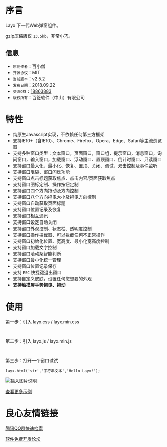 # 序言

Layx 下一代Web弹窗组件。

gzip压缩版仅 `13.5kb`，非常小巧。

## 信息

- `原创作者`：百小僧
- `开源协议`：MIT
- `当前版本`：v2.5.2
- `发布日期`：2018.09.22
- `交流Q群`：[18863883](//shang.qq.com/wpa/qunwpa?idkey=60a832c9b6d9e7e56a0057fa341270fe52472e8390f9a8ec5985e47c319a166e)
- `版权所有`：百签软件（中山）有限公司

# 特性

- 纯原生Javascript实现，不依赖任何第三方框架
- 支持IE10+（含IE10）、Chrome、Firefox、Opera、Edge、Safari等主流浏览器
- 支持多种窗口类型：文本窗口，页面窗口，窗口组，提示窗口，消息窗口，询问窗口，输入窗口，加载窗口、浮动窗口、置顶窗口、倒计时窗口、只读窗口
- 支持窗口最大化、最小化、恢复、置顶、关闭、调试、双击控制及事件监听
- 支持窗口阻隔、窗口闪烁功能
- 支持窗口点击标题获取焦点、点击内容/页面获取焦点
- 支持窗口图标定制、操作按钮定制
- 支持窗口四个方向拖动及方向控制
- 支持窗口八个方向拖曳大小及拖曳方向控制
- 支持窗口自动获取页面标题
- 支持窗口位置记录及恢复
- 支持窗口相互通讯
- 支持窗口设定自动关闭
- 支持窗口外观控制、状态栏、透明度控制
- 支持窗口操作拦截器、可以拦截任何不正常操作
- 支持窗口初始化位置、宽高度、最小化宽高度控制
- 支持窗口加载文字控制
- 支持窗口滚动条智能判断
- 支持窗口最小化统一管理
- 支持窗口位置记录保存
- 支持 `ESC` 快捷键退出窗口
- 支持自定义皮肤，设置任何您想要的外观
- **支持触摸屏手势拖曳、拖动**


# 使用

第一步：引入 layx.css / layx.min.css

```
 
```

第二步：引入 layx.js / layx.min.js

```
  
```

第三步：打开一个窗口试试

```
layx.html('str','字符串文本','Hello Layx!');
```

![输入图片说明](https://images.gitee.com/uploads/images/2018/0929/130813_69a61025_974299.png "layx2.png")

[查看更多示例](http://layx.baiqian.ltd)


 # 良心友情链接

[腾讯QQ群快速检索](http://u.720life.cn/s/8cf73f7c)

[软件免费开发论坛](http://u.720life.cn/s/bbb01dc0)